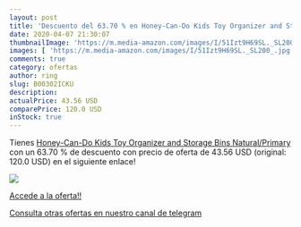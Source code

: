 ```yaml
---
layout: post
title: 'Descuento del 63.70 % en Honey-Can-Do Kids Toy Organizer and Stor'
date: 2020-04-07 21:30:07
thumbnailImage: 'https://m.media-amazon.com/images/I/51Izt9H69SL._SL200_.jpg'
images: [ 'https://m.media-amazon.com/images/I/51Izt9H69SL._SL200_.jpg' ]
comments: true
category: ofertas
author: ring
slug: B00302ICKU
description:
actualPrice: 43.56 USD
comparePrice: 120.0 USD
inStock: true
---
```


Tienes [Honey-Can-Do Kids Toy Organizer and Storage Bins  Natural/Primary](https://www.amazon.com/dp/B00302ICKU/?tag=redken08-20) con un 63.70 % de descuento con precio de oferta de 43.56 USD (original: 120.0 USD) en el siguiente enlace!

[![](https://m.media-amazon.com/images/I/51Izt9H69SL._SL200_.jpg)](https://www.amazon.com/dp/B00302ICKU/?tag=redken08-20)

[Accede a la oferta!!](https://www.amazon.com/dp/B00302ICKU/?tag=redken08-20)

[Consulta otras ofertas en nuestro canal de telegram](https://t.me/s/ofertas25)
